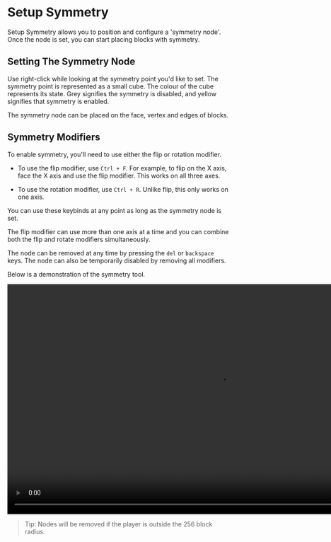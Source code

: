 # Setup Symmetry

Setup Symmetry allows you to position and configure a 'symmetry node'. Once the node is set, you can start placing blocks with symmetry.

## Setting The Symmetry Node

Use right-click while looking at the symmetry point you'd like to set. The symmetry point is represented as a small cube. The colour of the cube represents its state. Grey signifies the symmetry is disabled, and yellow signifies that symmetry is enabled.

The symmetry node can be placed on the face, vertex and edges of blocks. 

## Symmetry Modifiers

To enable symmetry, you'll need to use either the flip or rotation modifier.

- To use the flip modifier, use `Ctrl + F`. For example, to flip on the X axis, face the X axis and use the flip modifier. This works on all three axes.

- To use the rotation modifier, use `Ctrl + R`. Unlike flip, this only works on one axis.

You can use these keybinds at any point as long as the symmetry node is set.

The flip modifier can use more than one axis at a time and you can combine both the flip and rotate modifiers simultaneously.

The node can be removed at any time by pressing the `del` or `backspace` keys. The node can also be temporarily disabled by removing all modifiers.

Below is a demonstration of the symmetry tool.

<video width="960" height="520" controls autoplay loop>
    <source src="/img/SymmetryTool.mp4" type="video/mp4">
</video>

> Tip: Nodes will be removed if the player is outside the 256 block radius.